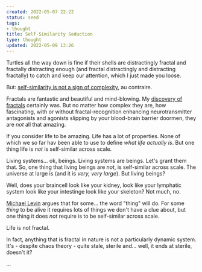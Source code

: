 ```yaml
---
created: 2022-05-07 22:22
status: seed
tags:
- thought
title: Self-Similarity Seduction
type: thought
updated: 2022-05-09 13:26
---
```

   
Turtles all the way down is fine if their shells are distractingly fractal and fractally distracting enough (and fractal distractingly and distracting fractally) to catch and keep our attention, which I just made you loose.   
   
But: [self-similarity is not a sign of complexity](/not_created.md), au contraire.   
   
   
Fractals are fantastic and beautiful and mind-blowing. My [discovery of fractals](/not_created.md) certainly was. But no matter how complex they are, how fascinating, with or without fractal-recognition enhancing neurotransmitter antagonists and agonists slipping by your blood-brain barrier doormen, they are *not* all that amazing.   
   
If you consider life to be amazing. Life has a lot of properties. None of which we so far hav been able to use to define *what life actually is*. But one thing life is *not* is self-similar across scale.   
   
Living systems... ok, beings. Living systems are beings. Let's grant them that. So, one thing that living beings are *not*, is self-similar across scale. The universe at large is (and it is *very, very large*). But living beings?   
   
Well, does your braincell look like your kidney, look like your lymphatic system look like your intestinge look like your skeleton? Not much, no.   
   
[Michael Levin](/not_created.md) argues that for some... the word "thing" will do. For some *thing* to be alive it requires lots of things we don't have a clue about, but one thing it does *not* require is to be self-similar across scale.    
   
Life is not fractal.   
   
In fact, anything that is fractal in nature is not a particularly dynamic system. It's - despite chaos theory - quite stale, sterile and... well, it ends at sterile, doesn't it?   
   
...